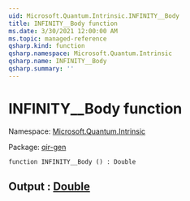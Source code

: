 ```yaml
---
uid: Microsoft.Quantum.Intrinsic.INFINITY__Body
title: INFINITY__Body function
ms.date: 3/30/2021 12:00:00 AM
ms.topic: managed-reference
qsharp.kind: function
qsharp.namespace: Microsoft.Quantum.Intrinsic
qsharp.name: INFINITY__Body
qsharp.summary: ''
---
```


# INFINITY__Body function

Namespace: [Microsoft.Quantum.Intrinsic](xref:Microsoft.Quantum.Intrinsic)

Package: [qir-gen](https://nuget.org/packages/qir-gen)




```qsharp
function INFINITY__Body () : Double
```


## Output : [Double](xref:microsoft.quantum.lang-ref.double)

